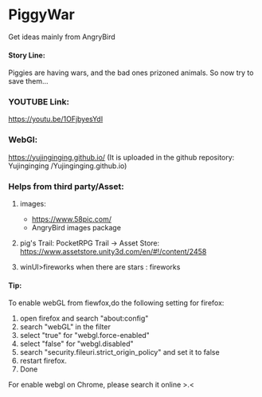 # PiggyWar
Get ideas mainly from AngryBird

#### Story Line:
Piggies are having wars, and the bad ones prizoned animals. So now try to save them...

### YOUTUBE Link:
https://youtu.be/1OFjbyesYdI

### WebGl:
https://yujinginging.github.io/
(It is uploaded in the github repository: Yujinginging
/Yujinginging.github.io)

### Helps from third party/Asset:
1. images:
    * https://www.58pic.com/
    * AngryBird images package

2. pig's Trail: PocketRPG Trail -> Asset Store:  https://www.assetstore.unity3d.com/en/#!/content/2458
3. winUI>fireworks when there are stars : fireworks


#### Tip:
To enable webGL from fiewfox,do the following setting for firefox:
1. open firefox and search "about:config" 
2. search "webGL" in the filter
3. select "true" for "webgl.force-enabled"
4. select "false" for "webgl.disabled"
5. search "security.fileuri.strict_origin_policy" and set it to false
6. restart firefox.
7. Done

For enable webgl on Chrome, please search it online >.<
